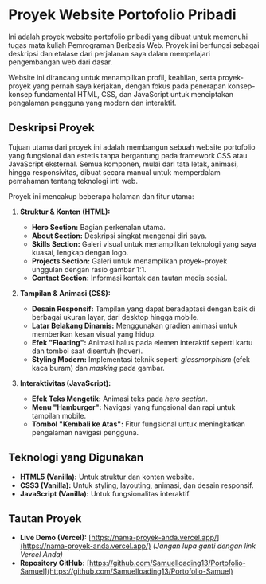 # Proyek Website Portofolio Pribadi

Ini adalah proyek website portofolio pribadi yang dibuat untuk memenuhi tugas mata kuliah Pemrograman Berbasis Web. Proyek ini berfungsi sebagai deskripsi dan etalase dari perjalanan saya dalam mempelajari pengembangan web dari dasar.

Website ini dirancang untuk menampilkan profil, keahlian, serta proyek-proyek yang pernah saya kerjakan, dengan fokus pada penerapan konsep-konsep fundamental HTML, CSS, dan JavaScript untuk menciptakan pengalaman pengguna yang modern dan interaktif.

## Deskripsi Proyek

Tujuan utama dari proyek ini adalah membangun sebuah website portofolio yang fungsional dan estetis tanpa bergantung pada framework CSS atau JavaScript eksternal. Semua komponen, mulai dari tata letak, animasi, hingga responsivitas, dibuat secara manual untuk memperdalam pemahaman tentang teknologi inti web.

Proyek ini mencakup beberapa halaman dan fitur utama:

1.  **Struktur & Konten (HTML):**
    * **Hero Section:** Bagian perkenalan utama.
    * **About Section:** Deskripsi singkat mengenai diri saya.
    * **Skills Section:** Galeri visual untuk menampilkan teknologi yang saya kuasai, lengkap dengan logo.
    * **Projects Section:** Galeri untuk menampilkan proyek-proyek unggulan dengan rasio gambar 1:1.
    * **Contact Section:** Informasi kontak dan tautan media sosial.

2.  **Tampilan & Animasi (CSS):**
    * **Desain Responsif:** Tampilan yang dapat beradaptasi dengan baik di berbagai ukuran layar, dari desktop hingga mobile.
    * **Latar Belakang Dinamis:** Menggunakan gradien animasi untuk memberikan kesan visual yang hidup.
    * **Efek "Floating":** Animasi halus pada elemen interaktif seperti kartu dan tombol saat disentuh (hover).
    * **Styling Modern:** Implementasi teknik seperti *glassmorphism* (efek kaca buram) dan *masking* pada gambar.

3.  **Interaktivitas (JavaScript):**
    * **Efek Teks Mengetik:** Animasi teks pada *hero section*.
    * **Menu "Hamburger":** Navigasi yang fungsional dan rapi untuk tampilan mobile.
    * **Tombol "Kembali ke Atas":** Fitur fungsional untuk meningkatkan pengalaman navigasi pengguna.

## Teknologi yang Digunakan

-   **HTML5 (Vanilla):** Untuk struktur dan konten website.
-   **CSS3 (Vanilla):** Untuk styling, layouting, animasi, dan desain responsif.
-   **JavaScript (Vanilla):** Untuk fungsionalitas interaktif.

## Tautan Proyek

-   **Live Demo (Vercel):** [https://nama-proyek-anda.vercel.app/](https://nama-proyek-anda.vercel.app/) *(Jangan lupa ganti dengan link Vercel Anda)*
-   **Repository GitHub:** [https://github.com/Samuelloading13/Portofolio-Samuel](https://github.com/Samuelloading13/Portofolio-Samuel)
